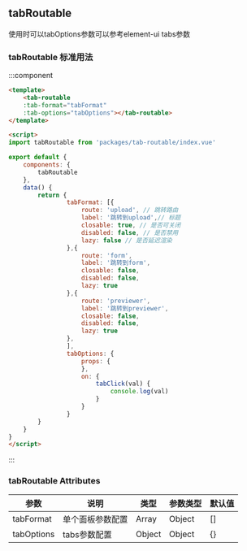 <script>
    import baseVue from './import.js'

    export default baseVue
</script>
## tabRoutable
使用时可以tabOptions参数可以参考element-ui tabs参数
### tabRoutable 标准用法
:::component 
```html
<template>
    <tab-routable 
    :tab-format="tabFormat"
    :tab-options="tabOptions"></tab-routable>
</template>

<script>
import tabRoutable from 'packages/tab-routable/index.vue'

export default {
    components: {
        tabRoutable
    },
    data() {
        return {
                tabFormat: [{
                    route: 'upload', // 跳转路由
                    label: '跳转到upload',// 标题
                    closable: true, // 是否可关闭
                    disabled: false, // 是否禁用
                    lazy: false // 是否延迟渲染
                },{
                    route: 'form',
                    label: '跳转到form',
                    closable: false,
                    disabled: false,
                    lazy: true
                },{
                    route: 'previewer',
                    label: '跳转到previewer',
                    closable: false,
                    disabled: false,
                    lazy: true
                },
                ],
                tabOptions: {
                    props: {
                    },
                    on: {
                        tabClick(val) {
                            console.log(val)
                        }
                    }
                }
        }
    }
}
</script>
```
:::

### tabRoutable Attributes

| 参数          | 说明            | 类型            | 参数类型               | 默认值   |
|------------- |---------------- |---------------- |---------------------- |-------- |
| tabFormat | 单个面板参数配置 | Array | Object | [] |
| tabOptions | tabs参数配置| Object | Object | {} |

